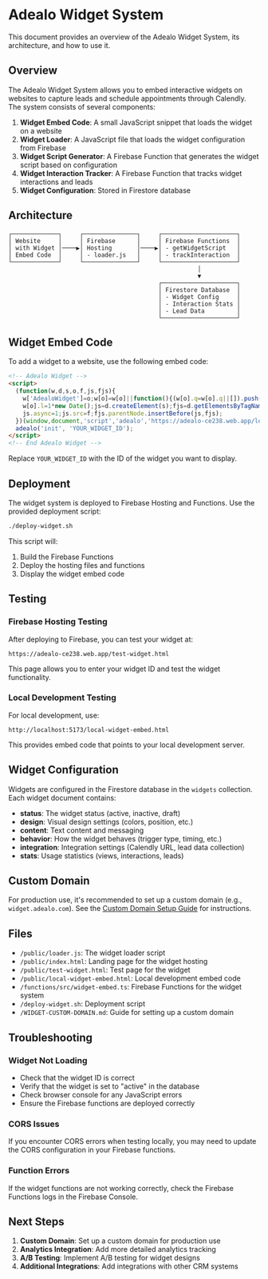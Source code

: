 # Adealo Widget System

This document provides an overview of the Adealo Widget System, its architecture, and how to use it.

## Overview

The Adealo Widget System allows you to embed interactive widgets on websites to capture leads and schedule appointments through Calendly. The system consists of several components:

1. **Widget Embed Code**: A small JavaScript snippet that loads the widget on a website
2. **Widget Loader**: A JavaScript file that loads the widget configuration from Firebase
3. **Widget Script Generator**: A Firebase Function that generates the widget script based on configuration
4. **Widget Interaction Tracker**: A Firebase Function that tracks widget interactions and leads
5. **Widget Configuration**: Stored in Firestore database

## Architecture

```
┌─────────────┐     ┌───────────────┐     ┌─────────────────────┐
│ Website     │     │ Firebase      │     │ Firebase Functions  │
│ with Widget │────▶│ Hosting       │────▶│ - getWidgetScript   │
│ Embed Code  │     │ - loader.js   │     │ - trackInteraction  │
└─────────────┘     └───────────────┘     └─────────────────────┘
                                                     │
                                                     ▼
                                          ┌─────────────────────┐
                                          │ Firestore Database  │
                                          │ - Widget Config     │
                                          │ - Interaction Stats │
                                          │ - Lead Data         │
                                          └─────────────────────┘
```

## Widget Embed Code

To add a widget to a website, use the following embed code:

```html
<!-- Adealo Widget -->
<script>
  (function(w,d,s,o,f,js,fjs){
    w['AdealoWidget']=o;w[o]=w[o]||function(){(w[o].q=w[o].q||[]).push(arguments)};
    w[o].l=1*new Date();js=d.createElement(s);fjs=d.getElementsByTagName(s)[0];
    js.async=1;js.src=f;fjs.parentNode.insertBefore(js,fjs);
  })(window,document,'script','adealo','https://adealo-ce238.web.app/loader.js');
  adealo('init', 'YOUR_WIDGET_ID');
</script>
<!-- End Adealo Widget -->
```

Replace `YOUR_WIDGET_ID` with the ID of the widget you want to display.

## Deployment

The widget system is deployed to Firebase Hosting and Functions. Use the provided deployment script:

```bash
./deploy-widget.sh
```

This script will:
1. Build the Firebase Functions
2. Deploy the hosting files and functions
3. Display the widget embed code

## Testing

### Firebase Hosting Testing

After deploying to Firebase, you can test your widget at:

```
https://adealo-ce238.web.app/test-widget.html
```

This page allows you to enter your widget ID and test the widget functionality.

### Local Development Testing

For local development, use:

```
http://localhost:5173/local-widget-embed.html
```

This provides embed code that points to your local development server.

## Widget Configuration

Widgets are configured in the Firestore database in the `widgets` collection. Each widget document contains:

- **status**: The widget status (active, inactive, draft)
- **design**: Visual design settings (colors, position, etc.)
- **content**: Text content and messaging
- **behavior**: How the widget behaves (trigger type, timing, etc.)
- **integration**: Integration settings (Calendly URL, lead data collection)
- **stats**: Usage statistics (views, interactions, leads)

## Custom Domain

For production use, it's recommended to set up a custom domain (e.g., `widget.adealo.com`). See the [Custom Domain Setup Guide](./WIDGET-CUSTOM-DOMAIN.md) for instructions.

## Files

- `/public/loader.js`: The widget loader script
- `/public/index.html`: Landing page for the widget hosting
- `/public/test-widget.html`: Test page for the widget
- `/public/local-widget-embed.html`: Local development embed code
- `/functions/src/widget-embed.ts`: Firebase Functions for the widget system
- `/deploy-widget.sh`: Deployment script
- `/WIDGET-CUSTOM-DOMAIN.md`: Guide for setting up a custom domain

## Troubleshooting

### Widget Not Loading

- Check that the widget ID is correct
- Verify that the widget is set to "active" in the database
- Check browser console for any JavaScript errors
- Ensure the Firebase functions are deployed correctly

### CORS Issues

If you encounter CORS errors when testing locally, you may need to update the CORS configuration in your Firebase functions.

### Function Errors

If the widget functions are not working correctly, check the Firebase Functions logs in the Firebase Console.

## Next Steps

1. **Custom Domain**: Set up a custom domain for production use
2. **Analytics Integration**: Add more detailed analytics tracking
3. **A/B Testing**: Implement A/B testing for widget designs
4. **Additional Integrations**: Add integrations with other CRM systems
